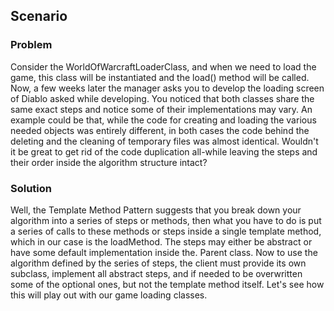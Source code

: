 ## Scenario

### Problem

Consider the WorldOfWarcraftLoaderClass, and when we need to load the game, this class will be instantiated and the load() method will be called. Now, a few weeks later the manager asks you to develop the loading screen of Diablo asked while developing. You noticed that both classes share the same exact steps and notice some of their implementations may vary. An example could be that, while the code for creating and loading the various needed objects was entirely different, in both cases the code behind the deleting and the cleaning of temporary files was almost identical. Wouldn't it be great to get rid of the code duplication all-while leaving the steps and their order inside the algorithm structure intact?

### Solution

Well, the Template Method Pattern suggests that you break down your algorithm into a series of steps or methods, then what you have to do is put a series of calls to these methods or steps inside a single template method, which in our case is the loadMethod. The steps may either be abstract or have some default implementation inside the. Parent class. Now to use the algorithm defined by the series of steps, the client must provide its own subclass, implement all abstract steps, and if needed to be overwritten some of the optional ones, but not the template method itself.  Let's see how this will play out with our game loading classes. 